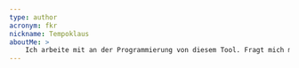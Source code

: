 ```yaml
---
type: author
acronym: fkr
nickname: Tempoklaus
aboutMe: >
    Ich arbeite mit an der Programmierung von diesem Tool. Fragt mich mal, wo der Nickname herkommt ...
---
```

